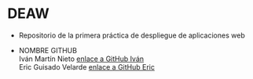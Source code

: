 # DEAW

* Repositorio de la primera práctica de despliegue de aplicaciones web

* NOMBRE	           GITHUB  
Iván Martín Nieto	[enlace a GitHub Iván](https://github.com/Ivee31)  
Eric Guisado Velarde	[enlace a GitHub Eric](https://github.com/ericGuivel)


